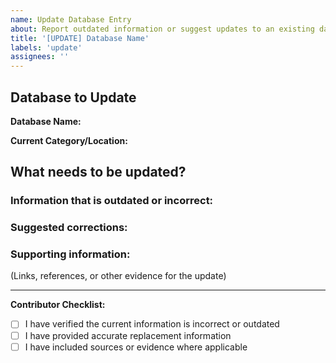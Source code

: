 ```yaml
---
name: Update Database Entry
about: Report outdated information or suggest updates to an existing database entry
title: '[UPDATE] Database Name'
labels: 'update'
assignees: ''
---
```


## Database to Update

**Database Name:**

**Current Category/Location:**

## What needs to be updated?

### Information that is outdated or incorrect:


### Suggested corrections:


### Supporting information:
(Links, references, or other evidence for the update)


---

**Contributor Checklist:**
- [ ] I have verified the current information is incorrect or outdated
- [ ] I have provided accurate replacement information
- [ ] I have included sources or evidence where applicable
